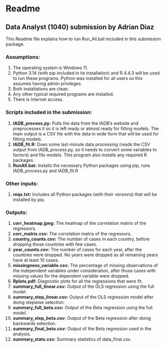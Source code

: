 # Readme

## Data Analyst (1040) submission by Adrian Diaz

This Readme file explains how to run Run\_All.bat included in this submission package.

### Assumptions:

1) The operating system is Windows 11\.  
2) Python 3.14 (with pip included in its installation) and R 4.4.3 will be used to run these programs. Python was installed for all users so this assumes having admin privileges.  
3) Both installations are clean.  
4) Any other typical required programs are installed.  
5) There is Internet access.

### Scripts included in the submission:

1) **IADB\_process.py:** Pulls the data from the IADB’s website and preprocesses it so it is left ready or almost ready for fitting models. The main output is a CSV file with the data in wide form that will be used for fitting models.  
2) **IADB\_fit.R:** Does some last-minute data processing (reads the CSV output from IADB\_process.py, so it needs to convert some variables to factors) and fits models. This program also installs any required R packages.  
3) **RunAll.bat:** Installs the necessary Python packages using pip, runs IADB\_process.py and IADB\_fit.R

### Other inputs:

1) **reqs.txt:** Includes all Python packages (with their versions) that will be installed by pip.

### Outputs:

1) **corr\_heatmap.jpeg:** The heatmap of the correlation matrix of the regressors.  
2) **corr\_matrix.csv:** The correlation matrix of the regressors.  
3) **country\_counts.csv:** The number of cases in each country, before dropping those countries with few cases.  
4) **year\_counts.csv:** The number of cases for each year, after the countries were dropped. No years were dropped as all remaining years have at least 10 cases.  
5) **missingness\_variable.csv:** The percentage of missing observations of the independent variables under consideration, after those cases with missing values for the dependent variable were dropped.  
6) **Rplots.pdf:** Diagnostic plots for all the regressions that were fit.  
7) **summary\_full\_linear.csv:** Output of the OLS regression using the full model  
8) **summary\_step\_linear.csv:** Output of the OLS regression model after doing stepwise selection.  
9) **summary\_full\_beta.csv:** Output of the Beta regression using the full model.  
10) **summary\_step\_beta.csv:** Output of the Beta regression after doing backwards selection.  
11) **summary\_final\_beta.csv:** Output of the Beta regression used in the analysis.
12) **summary\_stats.csv:** Summary statistics of data_final.csv.
